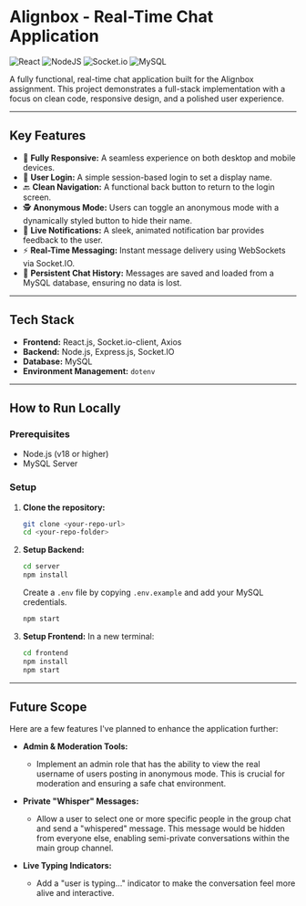 # Alignbox - Real-Time Chat Application

![React](https://img.shields.io/badge/react-%2320232a.svg?style=for-the-badge&logo=react&logoColor=%2361DAFB)
![NodeJS](https://img.shields.io/badge/node.js-6DA55F?style=for-the-badge&logo=node.js&logoColor=white)
![Socket.io](https://img.shields.io/badge/Socket.io-black?style=for-the-badge&logo=socket.io&badgeColor=010101)
![MySQL](https://img.shields.io/badge/mysql-%2300f.svg?style=for-the-badge&logo=mysql&logoColor=white)

A fully functional, real-time chat application built for the Alignbox assignment. This project demonstrates a full-stack implementation with a focus on clean code, responsive design, and a polished user experience.

---

## Key Features

-   📱 **Fully Responsive:** A seamless experience on both desktop and mobile devices.
-   🔐 **User Login:** A simple session-based login to set a display name.
-   🔙 **Clean Navigation:** A functional back button to return to the login screen.
-   🕵️ **Anonymous Mode:** Users can toggle an anonymous mode with a dynamically styled button to hide their name.
-   🔔 **Live Notifications:** A sleek, animated notification bar provides feedback to the user.
-   ⚡ **Real-Time Messaging:** Instant message delivery using WebSockets via Socket.IO.
-   📜 **Persistent Chat History:** Messages are saved and loaded from a MySQL database, ensuring no data is lost.

---

## Tech Stack

-   **Frontend:** React.js, Socket.io-client, Axios
-   **Backend:** Node.js, Express.js, Socket.IO
-   **Database:** MySQL
-   **Environment Management:** `dotenv`

---

## How to Run Locally

### Prerequisites

-   Node.js (v18 or higher)
-   MySQL Server

### Setup

1.  **Clone the repository:**
    ```sh
    git clone <your-repo-url>
    cd <your-repo-folder>
    ```

2.  **Setup Backend:**
    ```sh
    cd server
    npm install
    ```
    Create a `.env` file by copying `.env.example` and add your MySQL credentials.
    ```sh
    npm start
    ```

3.  **Setup Frontend:**
    In a new terminal:
    ```sh
    cd frontend
    npm install
    npm start
    ```

---

## Future Scope

Here are a few features I've planned to enhance the application further:

-   **Admin & Moderation Tools:**
    -   Implement an admin role that has the ability to view the real username of users posting in anonymous mode. This is crucial for moderation and ensuring a safe chat environment.

-   **Private "Whisper" Messages:**
    -   Allow a user to select one or more specific people in the group chat and send a "whispered" message. This message would be hidden from everyone else, enabling semi-private conversations within the main group channel.

-   **Live Typing Indicators:**
    -   Add a "user is typing..." indicator to make the conversation feel more alive and interactive.